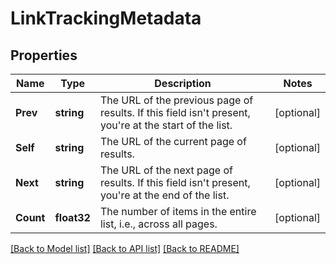 # LinkTrackingMetadata

## Properties

Name | Type | Description | Notes
------------ | ------------- | ------------- | -------------
**Prev** | **string** | The URL of the previous page of results. If this field isn't present, you're at the start of the list. |[optional] 
**Self** | **string** | The URL of the current page of results. |[optional] 
**Next** | **string** | The URL of the next page of results. If this field isn't present, you're at the end of the list. |[optional] 
**Count** | **float32** | The number of items in the entire list, i.e., across all pages. |[optional] 

[[Back to Model list]](../README.md#documentation-for-models) [[Back to API list]](../README.md#documentation-for-api-endpoints) [[Back to README]](../README.md)


